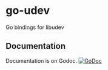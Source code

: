 # go-udev
Go bindings for libudev

## Documentation
Documentation is on Godoc.
[![GoDoc](https://godoc.org/github.com/jochenvg/go-udev?status.svg)](https://godoc.org/github.com/jochenvg/go-udev)
